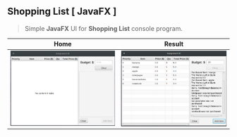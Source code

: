 ## Shopping List [ JavaFX ]


> Simple **JavaFX** UI for **Shopping List** console program.


| Home                            | Result                              |
|-------------------------------- | ----------------------------------- |
| ![Home](./Screenshots/main.png) | ![Result](./Screenshots/result.png) |
